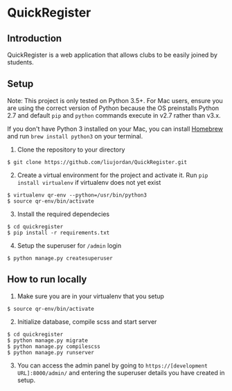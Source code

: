 # QuickRegister
## Introduction
QuickRegister is a web application that allows clubs to be easily joined by students.


## Setup

Note: This project is only tested on Python 3.5+. For Mac users, ensure you are using the correct version of Python because the OS preinstalls Python 2.7 and default `pip` and `python` commands execute in v2.7 rather than v3.x.

If you don't have Python 3 installed on your Mac, you can install [Homebrew](https://brew.sh/) and run `brew install python3` on your terminal.

1. Clone the repository to your directory
```
$ git clone https://github.com/liujordan/QuickRegister.git
```
2. Create a virtual environment for the project and activate it. Run `pip install virtualenv` if virtualenv does not yet exist
```
$ virtualenv qr-env --python=/usr/bin/python3
$ source qr-env/bin/activate
```
3. Install the required dependecies
```
$ cd quickregister
$ pip install -r requirements.txt
```
4. Setup the superuser for `/admin` login
```
$ python manage.py createsuperuser
```

## How to run locally
1. Make sure you are in your virtualenv that you setup
```
$ source qr-env/bin/activate
```
2. Initialize database, compile scss and start server
```
$ cd quickregister
$ python manage.py migrate
$ python manage.py compilescss
$ python manage.py runserver
```
3. You can access the admin panel by going to `https://[development URL]:8000/admin/` and entering the superuser details you have created in setup.
